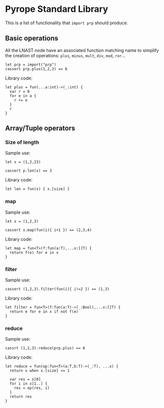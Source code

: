 # Pyrope Standard Library

This is a list of functionality that `import prp` should produce.

## Basic operations

All the LNAST node have an associated function matching name to simplify the
creation of operations: `plus`, `minus`, `mult`, `div`, `mod`, `ror`... 

```
let prp = import("prp")
cassert prp.plus(1,2,3) == 6
```

Library code:
```
let plus = fun(...a:int)->(_:int) {
  var r = 0
  for e in a {
    r += e
  }
  r
}
```

## Array/Tuple operators

### Size of length

Sample use:
```
let x = (1,2,23)

cassert p.len(x) == 3
```

Library code:
```
let len = fun(x) { x.[size] }
```

### map

Sample use:

```
let x = (1,2,3)

cassert x.map(fun(i){ i+1 }) == (2,3,4)
```

Library code:
```
let map = fun<T>(f:fun(a:T),...x:[]T) {
  return f(e) for e in x
}
```

### filter

Sample use:

```
cassert (1,2,3).filter(fun(i){ i!=2 }) == (1,3)
```

Library code:

```
let filter = fun<T>(f:fun(a:T)->(_:Bool),...x:[]T) {
  return e for e in x if not f(e)
}
```

### reduce

Sample use:

```
cassrt (1,2,3).reduce(prp.plus) == 6
```

Library code:

```
let reduce = fun(op:fun<T>(a:T,b:T)->(_:T), ...x) {
  return x when x.[size] <= 1

  var res = x[0]
  for i in x[1..] {
    res = op(res, i)
  }
  return res
}
```

